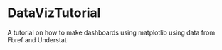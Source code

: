 # DataVizTutorial
A tutorial on how to make dashboards using matplotlib using data from Fbref and Understat

